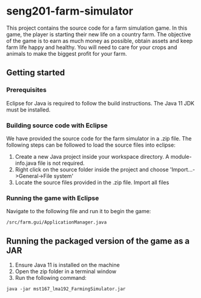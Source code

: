 # seng201-farm-simulator

This project contains the source code for a farm simulation game. In this game, the player is starting their new life on a country farm.
The objective of the game is to earn as much money as possible, obtain assets and keep farm life happy and healthy.
You will need to care for your crops and animals to make the biggest profit for your farm.

## Getting started

### Prerequisites

Eclipse for Java is required to follow the build instructions.
The Java 11 JDK must be installed.

### Building source code with Eclipse

We have provided the source code for the farm simulator in a .zip file. 
The following steps can be followed to load the source files into eclipse:
1. Create a new Java project inside your workspace directory. A module-info.java file is not required.
2. Right click on the source folder inside the project and choose 'Import...->General->File system'
3. Locate the source files provided in the .zip file. Import all files

### Running the game with Eclipse

Navigate to the following file and run it to begin the game:

```
/src/farm.gui/ApplicationManager.java
```

## Running the packaged version of the game as a JAR

1. Ensure Java 11 is installed on the machine
2. Open the zip folder in a terminal window
3. Run the following command:

```
java -jar mst167_lma192_FarmingSimulator.jar
```